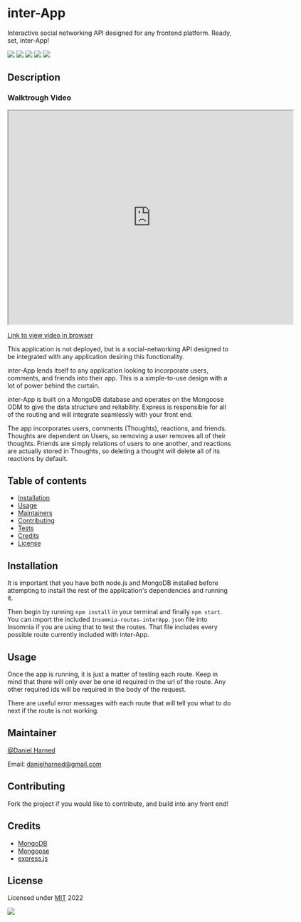 # inter-App
Interactive social networking API designed for any frontend platform. Ready, set, inter-App!

  ![](https://img.shields.io/badge/javascript-100-yellow?logo=javascript)
  ![](https://img.shields.io/badge/express.js-dep-blue?logo=express)
  ![](https://img.shields.io/badge/MongoDB-dep-blue?logo=mongodb)
  ![](https://img.shields.io/badge/mongoose-dep-blue?logo=npm)
  ![](https://img.shields.io/badge/datefns-dep-blue?logo=npm)

  ## Description

  ### Walktrough Video
  <iframe src="https://drive.google.com/file/d/1QQ-1rEx9wDw4cKdFj79J6T4CsCGT1IEI/preview" alt="https://drive.google.com/file/d/1QQ-1rEx9wDw4cKdFj79J6T4CsCGT1IEI/view" width="640" height="480"></iframe>
  
  [Link to view video in browser](https://drive.google.com/file/d/1QQ-1rEx9wDw4cKdFj79J6T4CsCGT1IEI/view)

  This application is not deployed, but is a social-networking API designed to be integrated with any application desiring this functionality.

  inter-App lends itself to any application looking to incorporate users, comments, and friends into their app. This is a simple-to-use design with a lot of power behind the curtain.

  inter-App is built on a MongoDB database and operates on the Mongoose ODM to give the data structure and reliability. Express is responsible for all of the routing and will integrate seamlessly with your front end.

  The app incorporates users, comments (Thoughts), reactions, and friends. Thoughts are dependent on Users, so removing a user removes all of their thoughts. Friends are simply relations of users to one another, and reactions are actually stored in Thoughts, so deleting a thought will delete all of its reactions by default.

  ## Table of contents

  * [Installation](#installation)
  * [Usage](#usage)
  * [Maintainers](#maintainers)
  * [Contributing](#contributing)
  * [Tests](#tests)
  * [Credits](#credits)
  * [License](#license)

  ## Installation
  It is important that you have both node.js and MongoDB installed before attempting to install the rest of the application's dependencies and running it.

  Then begin by running `npm install` in your terminal and finally `npm start`. You can import the included `Insomnia-routes-interApp.json` file into Insomnia if you are using that to test the routes. That file includes every possible route currently included with inter-App.

  ## Usage
  Once the app is running, it is just a matter of testing each route. Keep in mind that there will only ever be one id required in the url of the route. Any other required ids will be required in the body of the request.

  There are useful error messages with each route that will tell you what to do next if the route is not working.

  ## Maintainer
  [@Daniel Harned](https://github.com/DrDano)

  Email: [danielharned@gmail.com](mailto:danielharned@gmail.com)

  ## Contributing
  Fork the project if you would like to contribute, and build into any front end!

  ## Credits
  
  * [MongoDB](https://www.mongodb.com/cloud/atlas/lp/try-atlas?utm_source=google&utm_campaign=gs_americas_united_states_search_core_brand_atlas_desktop&utm_term=mongodb&utm_medium=cpc_paid_search&utm_ad=e&utm_ad_campaign_id=12212624338&adgroup=115749704103&gclid=Cj0KCQiAybaRBhDtARIsAIEG3knu0DQ4zdAabvtsECRWGjITeu7aHhciTI-yJDJsNeZIADo0oS6HmdAaAm-hEALw_wcB)
  * [Mongoose](https://mongoosejs.com/)
  * [express.js](https://expressjs.com/)

  ## License
  Licensed under [MIT](https://choosealicense.com/licenses/mit) 2022 
  
  ![](https://img.shields.io/badge/license-MIT-blue)
